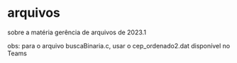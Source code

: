 # arquivos
sobre a matéria gerência de arquivos de 2023.1

obs: para o arquivo buscaBinaria.c, usar o cep_ordenado2.dat disponível no Teams

